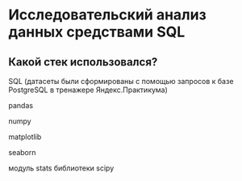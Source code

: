 # Исследовательский анализ данных средствами SQL
## Какой стек использовался?
SQL (датасеты были сформированы с помощью запросов к базе PostgreSQL в тренажере Яндекс.Практикума)

pandas

numpy

matplotlib

seaborn

модуль stats библиотеки scipy
